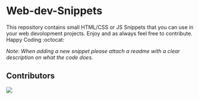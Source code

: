 # Web-dev-Snippets
This repository contains small HTML/CSS or JS Snippets that you can use in your web devolopment projects. Enjoy and as always feel free to contribute. Happy Coding :octocat:

_Note: When adding a new snippet please attach a readme with a clear description on what the code does._

## Contributors

<a href="https://github.com/avincodes/Web-Dev-Snippets/graphs/contributors">
  <img src="https://contrib.rocks/image?repo=avincodes/Web-Dev-Snippets" />
</a>
